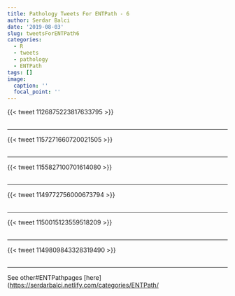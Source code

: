 ```yaml
---
title: Pathology Tweets For ENTPath - 6
author: Serdar Balci
date: '2019-08-03'
slug: tweetsForENTPath6
categories:
  - R
  - tweets
  - pathology
  - ENTPath
tags: []
image:
  caption: ''
  focal_point: ''
---
```



{{< tweet 1126875223817633795 >}}
<br>
<br>
<hr>
{{< tweet 1157271660720021505 >}}
<br>
<br>
<hr>
{{< tweet 1155827100701614080 >}}
<br>
<br>
<hr>
{{< tweet 1149772756000673794 >}}
<br>
<br>
<hr>
{{< tweet 1150015123559518209 >}}
<br>
<br>
<hr>
{{< tweet 1149809843328319490 >}}
<br>
<br>
<hr>


See other#ENTPathpages [here](https://serdarbalci.netlify.com/categories/ENTPath/
